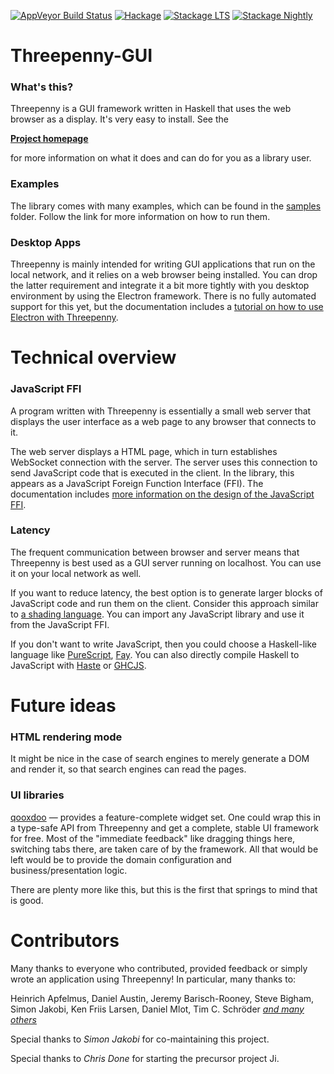 [![AppVeyor Build Status](https://ci.appveyor.com/api/projects/status/github/HeinrichApfelmus/threepenny-gui?svg=true)](https://ci.appveyor.com/project/HeinrichApfelmus/threepenny-gui)
[![Hackage](https://img.shields.io/hackage/v/threepenny-gui.svg)](https://hackage.haskell.org/package/threepenny-gui)
[![Stackage LTS](http://stackage.org/package/threepenny-gui/badge/lts)](http://stackage.org/lts/package/threepenny-gui)
[![Stackage Nightly](http://stackage.org/package/threepenny-gui/badge/nightly)](http://stackage.org/nightly/package/threepenny-gui)

# Threepenny-GUI

### What's this?

Threepenny is a GUI framework written in Haskell that uses the web browser as a display. It's very easy to install. See the

  [**Project homepage**](http://wiki.haskell.org/Threepenny-gui)

for more information on what it does and can do for you as a library user.

### Examples

The library comes with many examples, which can be found in the [samples](samples#readme) folder. Follow the link for more information on how to run them.

### Desktop Apps

Threepenny is mainly intended for writing GUI applications that run on the local network, and it relies on a web browser being installed. You can drop the latter requirement and integrate it a bit more tightly with you desktop environment by using the Electron framework. There is no fully automated support for this yet, but the documentation includes a [tutorial on how to use Electron with Threepenny](doc/electron.md).

# Technical overview

### JavaScript FFI

A program written with Threepenny is essentially a small web server that displays the user interface as a web page to any browser that connects to it.

The web server displays a HTML page, which in turn establishes WebSocket connection with the server. The server uses this connection to send JavaScript code that is executed in the client. In the library, this appears as a JavaScript Foreign Function Interface (FFI). The documentation includes [more information on the design of the JavaScript FFI](doc/javascript-ffi.md).

### Latency

The frequent communication between browser and server
means that Threepenny is best used as a GUI server running on localhost. You can use it on your local network as well.

If you want to reduce latency, the best option is to generate larger blocks of JavaScript
code and run them on the client. Consider this approach similar to [a
shading language](http://en.wikipedia.org/wiki/Shading_language).
You can import any JavaScript library and use it from the JavaScript FFI.

If you don't want to write JavaScript, then you could choose a Haskell-like language like [PureScript](http://www.purescript.org), [Fay](https://github.com/faylang/fay/wiki). You can also directly compile Haskell to JavaScript with [Haste](https://github.com/valderman/haste-compiler) or [GHCJS](https://github.com/ghcjs/ghcjs).

# Future ideas

### HTML rendering mode

It might be nice in the case of search engines to merely generate a DOM and render it, so that search engines can read the pages.

### UI libraries

[qooxdoo](http://qooxdoo.org/demo) — provides a feature-complete widget set. One could wrap this in a type-safe API from Threepenny and get a complete, stable UI framework for free. Most of the "immediate feedback" like dragging things here, switching tabs there, are taken care of by the framework. All that would be left would be to provide the domain configuration and business/presentation logic.

There are plenty more like this, but this is the first that springs to
mind that is good.

# Contributors

Many thanks to everyone who contributed, provided feedback or simply wrote an application using Threepenny! In particular, many thanks to:

Heinrich Apfelmus, Daniel Austin, Jeremy Barisch-Rooney, Steve Bigham, Simon Jakobi, Ken Friis Larsen, Daniel Mlot, Tim C. Schröder [*and many others*](CONTRIBUTORS)

Special thanks to *Simon Jakobi* for co-maintaining this project.

Special thanks to *Chris Done* for starting the precursor project Ji.
